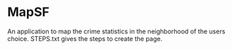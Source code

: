 MapSF
=====

An application to map the crime statistics in the neighborhood of the users choice.
STEPS.txt gives the steps to create the page. 
